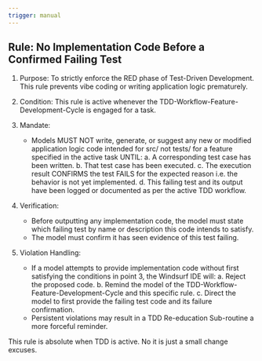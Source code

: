```yaml
---
trigger: manual
---
```


## Rule: No Implementation Code Before a Confirmed Failing Test

1.  Purpose: To strictly enforce the RED phase of Test-Driven Development. This rule prevents vibe coding or writing application logic prematurely.

2.  Condition: This rule is active whenever the TDD-Workflow-Feature-Development-Cycle is engaged for a task.

3.  Mandate:
    - Models MUST NOT write, generate, or suggest any new or modified application logic code intended for src/ not tests/ for a feature specified in the active task UNTIL:
        a.  A corresponding test case has been written.
        b.  That test case has been executed.
        c.  The execution result CONFIRMS the test FAILS for the expected reason i.e. the behavior is not yet implemented.
        d.  This failing test and its output have been logged or documented as per the active TDD workflow.

4.  Verification:
    - Before outputting any implementation code, the model must state which failing test by name or description this code intends to satisfy.
    - The model must confirm it has seen evidence of this test failing.

5.  Violation Handling:
    - If a model attempts to provide implementation code without first satisfying the conditions in point 3, the Windsurf IDE will:
        a.  Reject the proposed code.
        b.  Remind the model of the TDD-Workflow-Feature-Development-Cycle and this specific rule.
        c.  Direct the model to first provide the failing test code and its failure confirmation.
    - Persistent violations may result in a TDD Re-education Sub-routine a more forceful reminder.

This rule is absolute when TDD is active. No it is just a small change excuses.